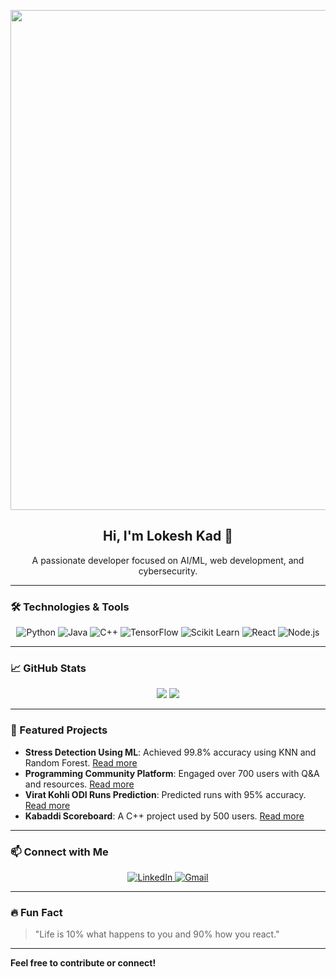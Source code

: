 <!-- Profile banner GIF or SVG -->
<p align="center">
  <img src="https://github.com/Anmol-Baranwal/Cool-GIFs-For-GitHub/assets/74038190/7d484dc9-68a9-4ee6-a767-aea59035c12d" alt="Banner" width="1200" height="800"/>
</p>

<h2 align="center">Hi, I'm Lokesh Kad 👋</h2>

<p align="center">
  A passionate developer focused on AI/ML, web development, and cybersecurity.
</p>

---

### 🛠️ Technologies & Tools
<p align="center">
  <img src="https://img.shields.io/badge/Python-FFD343?style=for-the-badge&logo=python&logoColor=blue" alt="Python">
  <img src="https://img.shields.io/badge/Java-%23ED8B00.svg?style=for-the-badge&logo=java&logoColor=white" alt="Java">
  <img src="https://img.shields.io/badge/C++-00599C?style=for-the-badge&logo=cplusplus&logoColor=white" alt="C++">
  <img src="https://img.shields.io/badge/TensorFlow-FF6F00?style=for-the-badge&logo=tensorflow&logoColor=white" alt="TensorFlow">
  <img src="https://img.shields.io/badge/Scikit%20Learn-F7931E?style=for-the-badge&logo=scikitlearn&logoColor=white" alt="Scikit Learn">
  <img src="https://img.shields.io/badge/React-20232A?style=for-the-badge&logo=react&logoColor=61DAFB" alt="React">
  <img src="https://img.shields.io/badge/Node.js-43853D?style=for-the-badge&logo=node-dot-js&logoColor=white" alt="Node.js">
  <!-- Add more skills -->
</p>

---

### 📈 GitHub Stats
<p align="center">
  <img src="https://github-readme-stats.vercel.app/api?username=lokesh-6&show_icons=true&theme=tokyonight" />
  <img src="https://github-readme-streak-stats.herokuapp.com/?user=lokesh-6&theme=tokyonight" />
</p>

---

### 🌱 Featured Projects
- **Stress Detection Using ML**: Achieved 99.8% accuracy using KNN and Random Forest. [Read more](https://github.com/lokesh-6)
- **Programming Community Platform**: Engaged over 700 users with Q&A and resources. [Read more](https://github.com/lokesh-6)
- **Virat Kohli ODI Runs Prediction**: Predicted runs with 95% accuracy. [Read more](https://github.com/lokesh-6)
- **Kabaddi Scoreboard**: A C++ project used by 500 users. [Read more](https://github.com/lokesh-6)

---

### 📫 Connect with Me
<p align="center">
  <a href="https://linkedin.com/in/lokeshkad" target="_blank">
    <img src="https://img.shields.io/badge/LinkedIn-blue?style=for-the-badge&logo=linkedin" alt="LinkedIn"/>
  </a>
  <a href="mailto:lokesh.kad21@pccoepune.org" target="_blank">
    <img src="https://img.shields.io/badge/Email-D14836?style=for-the-badge&logo=gmail&logoColor=white" alt="Gmail"/>
  </a>
</p>

---

### 🔥 Fun Fact
> "Life is 10% what happens to you and 90% how you react."

---

**Feel free to contribute or connect!**
